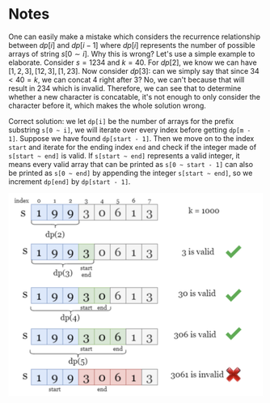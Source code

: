 # Notes

One can easily make a mistake which considers the recurrence relationship between $dp[i]$ and $dp[i-1]$ where $dp[i]$ represents the number of possible arrays of string $s[0\sim i]$. Why this is wrong? Let's use a simple example to elaborate. Consider $s=1234$ and $k=40$. For $dp[2]$, we know we can have $[1, 2, 3], [12, 3], [1, 23]$. Now consider $dp[3]$: can we simply say that since $34 \lt 40 = k$, we can concat $4$ right after $3$? No, we can't because that will result in $234$ which is invalid. Therefore, we can see that to determine whether a new character is concatable, it's not enough to only consider the character before it, which makes the whole solution wrong.

Correct solution: we let `dp[i]` be the number of arrays for the prefix substring `s[0 ~ i]`, we will iterate over every index before getting `dp[m - 1]`. Suppose we have found `dp[start - 1]`. Then we move on to the index `start` and iterate for the ending index `end` and check if the integer made of `s[start ~ end]` is valid. If `s[start ~ end]` represents a valid integer, it means every valid array that can be printed as `s[0 ~ start - 1]` can also be printed as `s[0 ~ end]` by appending the integer `s[start ~ end]`, so we increment `dp[end]` by `dp[start - 1]`.

<img src="NOTES.assets/Screenshot 2023-06-19 at 7.03.38 PM.png" alt="Screenshot 2023-06-19 at 7.03.38 PM" style="zoom:50%;" />